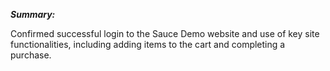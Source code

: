 ***Summary:***

Confirmed successful login to the Sauce Demo website and use of key site functionalities, including adding items to the cart and completing a purchase.
